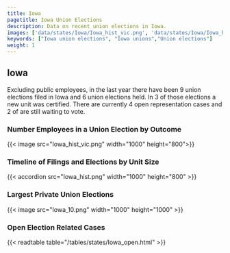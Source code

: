 ```yaml
---
title: Iowa
pagetitle: Iowa Union Elections
description: Data on recent union elections in Iowa.
images: ['data/states/Iowa/Iowa_hist_vic.png', 'data/states/Iowa/Iowa_hist_size.png', 'data/states/Iowa/Iowa_10.png']
keywords: ["Iowa union elections", "Iowa unions","Union elections"]
weight: 1
---
```

##  Iowa

Excluding public employees, in the last year there have been 9 union elections filed in Iowa and 6 union elections held. In 3 of those elections a new unit was certified. There are currently 4 open representation cases and 2 of are still waiting to vote.

### Number Employees in a Union Election by Outcome
{{< image src="Iowa_hist_vic.png" width="1000" height="800">}}

### Timeline of Filings and Elections by Unit Size
{{< accordion src="Iowa_hist.png" width="1000" height="800" >}}

### Largest Private Union Elections
{{< image src="Iowa_10.png" width="1000" height="1000"  >}}

### Open Election Related Cases
{{< readtable table="/tables/states/Iowa_open.html" >}}


